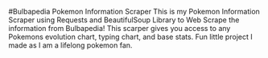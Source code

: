 #Bulbapedia Pokemon Information Scraper 
This is my Pokemon Information Scraper using Requests and BeautifulSoup Library to Web Scrape the information from Bulbapedia! This scarper gives you access to any Pokemons evolution chart, typing chart, and base stats. Fun little project I made as I am a lifelong pokemon fan.
